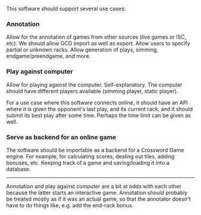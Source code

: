 This software should support several use cases:

### Annotation

Allow for the annotation of games from other sources (live games or ISC, etc). We should allow GCG import as well as export. Allow users to specify partial or unknown racks. Allow generation of plays, simming, endgame/preendgame, and more.

### Play against computer

Allow for playing against the computer. Self-explanatory. The computer should have different players available (simming player, static player).

For a use case where this software connects online, it should have an API where it is given the opponent's last play, and its current rack, and it should submit its best play after some time. Perhaps the time limit can be given as well.

### Serve as backend for an online game

The software should be importable as a backend for a Crossword Game engine. For example, for calculating scores, dealing out tiles, adding bonuses, etc. Keeping track of a game and saving/loading it into a database.

---

Annotation and play against computer are a bit at odds with each other because the latter starts an interactive game. Annotation should probably be treated mostly as if it was an actual game, so that the annotator doesn't have to do things like, e.g. add the end-rack bonus.
